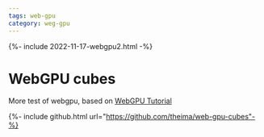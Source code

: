 ```yaml
---
tags: web-gpu
category: weg-gpu
---
```


{%- include 2022-11-17-webgpu2.html -%}

# WebGPU cubes

More test of webgpu, based on [WebGPU Tutorial](https://www.youtube.com/playlist?list=PLVHfUzm5DIVCZxjmaZsBXEXoohzSqeCnV)

{%- include github.html url="https://github.com/theima/web-gpu-cubes"-%}